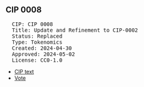 ## CIP 0008

<pre>
  CIP: CIP 0008
  Title: Update and Refinement to CIP-0002
  Status: Replaced
  Type: Tokenomics
  Created: 2024-04-30
  Approved: 2024-05-02
  License: CC0-1.0
</pre>

* [CIP text](/cip-0008/cip-0008.pdf)
* [Vote](/cip-0008/votes:%20cip-0008.pdf)
